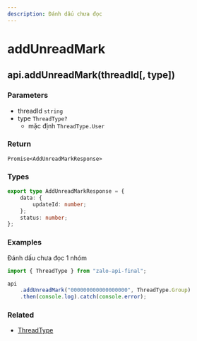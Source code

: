 ```yaml
---
description: Đánh dấu chưa đọc
---
```


# addUnreadMark

## api.addUnreadMark(threadId\[, type])

### Parameters

* threadId `string`      &#x20;
* type `ThreadType?`
  * mặc định `ThreadType.User`

### Return

`Promise<AddUnreadMarkResponse>`

### Types

```typescript
export type AddUnreadMarkResponse = {
    data: {
        updateId: number;
    };
    status: number;
};
```

### Examples

Đánh dấu chưa đọc 1 nhóm

```typescript
import { ThreadType } from "zalo-api-final";

api
    .addUnreadMark("000000000000000000", ThreadType.Group)
    .then(console.log).catch(console.error);
```

### Related

* [ThreadType](../models/enum)
